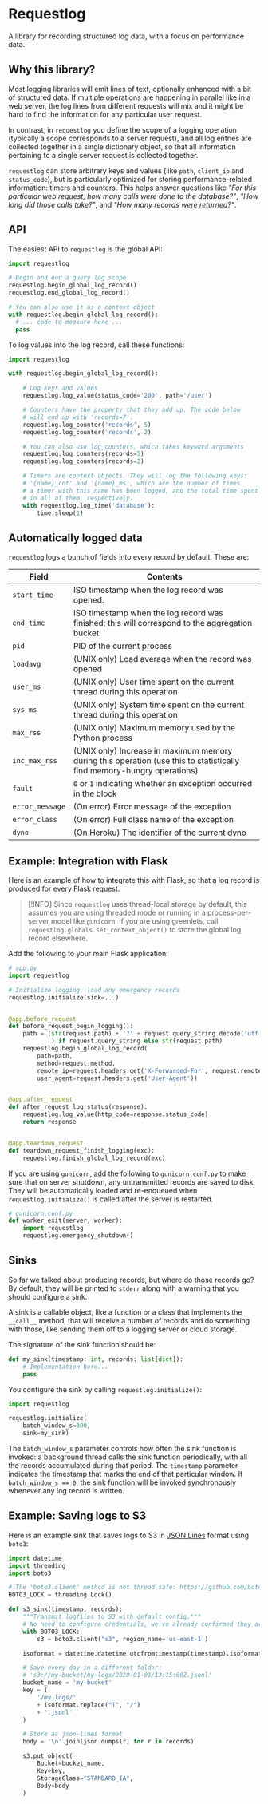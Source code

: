 Requestlog
=========

A library for recording structured log data, with a focus on performance data.

Why this library?
-----------------

Most logging libraries will emit lines of text, optionally enhanced with a bit
of structured data. If multiple operations are happening in parallel like in a
web server, the log lines from different requests will mix and it might be hard
to find the information for any particular user request.

In contrast, in `requestlog` you define the scope of a logging operation (typically
a scope corresponds to a server request), and all log entries are collected
together in a single dictionary object, so that all information pertaining to a
single server request is collected together.

`requestlog` can store arbitrary keys and values (like `path`, `client_ip` and
`status_code`), but is particularly optimized for storing performance-related
information: timers and counters. This helps answer questions like *"For this
particular web request, how many calls were done to the database?"*, *"How long
did those calls take?"*, and *"How many records were returned?"*.

API
---

The easiest API to `requestlog` is the global API:

```py
import requestlog

# Begin and end a query log scope
requestlog.begin_global_log_record()
requestlog.end_global_log_record()

# You can also use it as a context object
with requestlog.begin_global_log_record():
  # ... code to measure here ...
  pass
```

To log values into the log record, call these functions:

```py
import requestlog

with requestlog.begin_global_log_record():

    # Log keys and values
    requestlog.log_value(status_code='200', path='/user')

    # Counters have the property that they add up. The code below
    # will end up with 'records=7'.
    requestlog.log_counter('records', 5)
    requestlog.log_counter('records', 2)

    # You can also use log_counters, which takes keyword arguments
    requestlog.log_counters(records=5)
    requestlog.log_counters(records=2)

    # Timers are context objects. They will log the following keys:
    # '{name}_cnt' and '{name}_ms', which are the number of times
    # a timer with this name has been logged, and the total time spent
    # in all of them, respectively.
    with requestlog.log_time('database'):
        time.sleep(1)
```

Automatically logged data
-------------------------

`requestlog` logs a bunch of fields into every record by default. These are:

| Field | Contents |
|-------|----------|
| `start_time` | ISO timestamp when the log record was opened. |
| `end_time` | ISO timestamp when the log record was finished; this will correspond to the aggregation bucket. |
| `pid` | PID of the current process |
| `loadavg` | (UNIX only) Load average when the record was opened |
| `user_ms` | (UNIX only) User time spent on the current thread during this operation |
| `sys_ms` | (UNIX only) System time spent on the current thread during this operation |
| `max_rss` | (UNIX only) Maximum memory used by the Python process |
| `inc_max_rss` | (UNIX only) Increase in maximum memory during this operation (use this to statistically find memory-hungry operations) |
| `fault` | `0` or `1` indicating whether an exception occurred in the block |
| `error_message` | (On error) Error message of the exception |
| `error_class` | (On error) Full class name of the exception |
| `dyno` | (On Heroku) The identifier of the current dyno |


Example: Integration with Flask
-------------------------------

Here is an example of how to integrate this with Flask, so that a log record is
produced for every Flask request.

> [!INFO]
> Since `requestlog` uses thread-local storage by default, this assumes you are
using threaded mode or running in a process-per-server model like `gunicorn`.
If you are using greenlets, call `requestlog.globals.set_context_object()`
to store the global log record elsewhere.

Add the following to your main Flask application:

```py
# app.py
import requestlog

# Initialize logging, load any emergency records
requestlog.initialize(sink=...)


@app.before_request
def before_request_begin_logging():
    path = (str(request.path) + '?' + request.query_string.decode('utf-8')
            ) if request.query_string else str(request.path)
    requestlog.begin_global_log_record(
        path=path,
        method=request.method,
        remote_ip=request.headers.get('X-Forwarded-For', request.remote_addr),
        user_agent=request.headers.get('User-Agent'))


@app.after_request
def after_request_log_status(response):
    requestlog.log_value(http_code=response.status_code)
    return response


@app.teardown_request
def teardown_request_finish_logging(exc):
    requestlog.finish_global_log_record(exc)
```

If you are using `gunicorn`, add the following to `gunicorn.conf.py` to
make sure that on server shutdown, any untransmitted records are saved
to disk. They will be automatically loaded and re-enqueued when
`requestlog.initialize()` is called after the server is restarted.

```py
# gunicorn.conf.py
def worker_exit(server, worker):
    import requestlog
    requestlog.emergency_shutdown()
```

Sinks
-----

So far we talked about producing records, but where do those records go? By
default, they will be printed to `stderr` along with a warning that you should
configure a sink.

A sink is a callable object, like a function or a class that implements the
`__call__` method, that will receive a number of records and do something with
those, like sending them off to a logging server or cloud storage.

The signature of the sink function should be:

```py
def my_sink(timestamp: int, records: list[dict]):
    # Implementation here...
    pass
```

You configure the sink by calling `requestlog.initialize()`:

```py
import requestlog

requestlog.initialize(
    batch_window_s=300,
    sink=my_sink)
```

The `batch_window_s` parameter controls how often the sink function is invoked:
a background thread calls the sink function periodically, with all the records
accumulated during that period. The `timestamp` parameter indicates the
timestamp that marks the end of that particular window. If `batch_window_s ==
0`, the sink function will be invoked synchronously whenever any log record is
written.


Example: Saving logs to S3
--------------------------

Here is an example sink that saves logs to S3 in [JSON Lines](https://jsonlines.org) format using `boto3`:

```py
import datetime
import threading
import boto3

# The 'boto3.client' method is not thread safe: https://github.com/boto/boto3/issues/1592
BOTO3_LOCK = threading.Lock()

def s3_sink(timestamp, records):
    """Transmit logfiles to S3 with default config."""
    # No need to configure credentials, we've already confirmed they are in the environment.
    with BOTO3_LOCK:
        s3 = boto3.client("s3", region_name='us-east-1')

    isoformat = datetime.datetime.utcfromtimestamp(timestamp).isoformat() + 'Z'

    # Save every day in a different folder:
    # 's3://my-bucket/my-logs/2020-01-01/13:15:00Z.jsonl'
    bucket_name = 'my-bucket'
    key = (
        '/my-logs/'
        + isoformat.replace("T", "/")
        + '.jsonl'
    )

    # Store as json-lines format
    body = '\n'.join(json.dumps(r) for r in records)

    s3.put_object(
        Bucket=bucket_name,
        Key=key,
        StorageClass="STANDARD_IA",
        Body=body
    )
```
